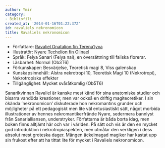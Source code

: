 ```yaml
---
author: Ymir
category:
- Bibliofili
created_at: '2014-01-16T01:22:37Z'
id: ravaliels nekronomicon
title: Ravaliels nekronomicon
---
```

-   Författare: [Ravaliel Onatalion fin Terena’lyva]
-   Illustratör: [Nyare Techelion fin Olinael]
-   Språk: Felya Sanari (Felya nai), en översättning till faliska florerar.
-   Läsbarhet: Normal (Ob3T6)
-   Förkunskaper: Besvärjelse, Teoretisk magi 8, Viss galenskap
-   Kunskapsinnehåll: Alstra nekrotropi 10, Teoretisk Magi 10 (Nekrotropi), Nekrotropiska effekter
-   Tillgänglighet: Mycket svåråtkomlig (Ob5T6)

Sanarikvinnan Ravaliel är kanske mest känd för sina anatomiska studier och bisarra vandöda kreationer, men var också en driftig magiteoretiker. I sin ökända ’nekronomicon’ diskuterade hon nekromantins grunder och möjligheter på ett pedagogiskt men lite väl entusiastiskt sätt, något morbida illustrationer av hennes nekromantikerfrände Nyare, sedermera bannlyst från Sanarialliansen, understryker. Författarna är båda borta idag, men boken finns alltjämt här och var i världen. På sätt och vis är den en mycket god introduktion i nekrotropiaspekten, men utmålar den verkligen i dess absolut mest groteska dager. Mången äckelmagad magiker har kastat upp sin frukost efter att ha tittat lite för mycket i Ravaliels nekronomicon.

  [Ravaliel Onatalion fin Terena’lyva]: Ravaliel_Onatalion_fin_Terenalyva
  [Nyare Techelion fin Olinael]: Nyare_Techelion_fin_Olinael